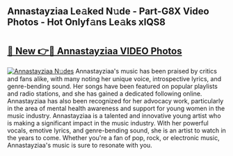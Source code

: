 ## Annastayziaa Le𝚊ked N𝚞de - Part-G8X Video Photos - Hot Onlyf𝚊ns Le𝚊ks xIQS8

# <h2><a href="http://ab72609.deff.icu/?id=Annastayziaa">🔗 New 👉🔴 Annastayziaa VIDEO Photos</a></h2>

[![Annastayziaa N𝚞des](https://i.imgur.com/rIISA9y.gif)](http://ab72609.deff.icu/?id=Annastayziaa)
Annastayziaa's music has been praised by critics and fans alike, with many noting her unique voice, introspective lyrics, and genre-bending sound. Her songs have been featured on popular playlists and radio stations, and she has gained a dedicated following online. Annastayziaa has also been recognized for her advocacy work, particularly in the area of mental health awareness and support for young women in the music industry. Annastayziaa is a talented and innovative young artist who is making a significant impact in the music industry. With her powerful vocals, emotive lyrics, and genre-bending sound, she is an artist to watch in the years to come. Whether you're a fan of pop, rock, or electronic music, Annastayziaa's music is sure to resonate with you.
